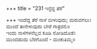 +++
title = "231 ಇನ್ದೆದ್ದ ತೆರೆ"

+++
ಇಂದೆದ್ದ ತೆರೆ ನಾಳೆ ಬೀಳುವುದು; ಮರುವಗಲು।  
ಮುಂದೆ ತಾನೇಳುವುದು ಬೇರೆ ಗಾತ್ರದಲಿ॥  
ಇಂದು ನಾಳೆಗಳನೆಲ್ಲವ ಕೂಡಿ ನೋಡಿದೊಡೆ।  
ಮುಂದಹುದು ಬೆರಗೊಂದೆ - ಮಂಕುತಿಮ್ಮ॥  

